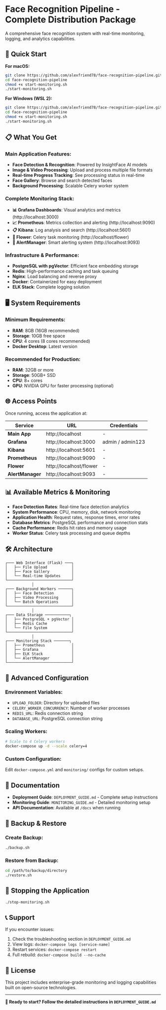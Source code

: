 # Face Recognition Pipeline - Complete Distribution Package

A comprehensive face recognition system with real-time monitoring, logging, and analytics capabilities.

## 🚀 Quick Start

**For macOS:**
```bash
git clone https://github.com/alexfriend78/face-recognition-pipeline.git
cd face-recognition-pipeline
chmod +x start-monitoring.sh
./start-monitoring.sh
```

**For Windows (WSL 2):**
```bash
git clone https://github.com/alexfriend78/face-recognition-pipeline.git
cd face-recognition-pipeline
chmod +x start-monitoring.sh
./start-monitoring.sh
```

## 📋 What You Get

### Main Application Features:
- **Face Detection & Recognition**: Powered by InsightFace AI models
- **Image & Video Processing**: Upload and process multiple file formats
- **Real-time Progress Tracking**: See processing status in real-time
- **Face Gallery**: Browse and search detected faces
- **Background Processing**: Scalable Celery worker system

### Complete Monitoring Stack:
- **📊 Grafana Dashboards**: Visual analytics and metrics (http://localhost:3000)
- **📈 Prometheus**: Metrics collection and alerting (http://localhost:9090)
- **📋 Kibana**: Log analysis and search (http://localhost:5601)
- **🌺 Flower**: Celery task monitoring (http://localhost/flower)
- **🚨 AlertManager**: Smart alerting system (http://localhost:9093)

### Infrastructure & Performance:
- **PostgreSQL with pgVector**: Efficient face embedding storage
- **Redis**: High-performance caching and task queuing
- **Nginx**: Load balancing and reverse proxy
- **Docker**: Containerized for easy deployment
- **ELK Stack**: Complete logging solution

## 🖥️ System Requirements

### Minimum Requirements:
- **RAM**: 8GB (16GB recommended)
- **Storage**: 10GB free space
- **CPU**: 4 cores (8 cores recommended)
- **Docker Desktop**: Latest version

### Recommended for Production:
- **RAM**: 32GB or more
- **Storage**: 50GB+ SSD
- **CPU**: 8+ cores
- **GPU**: NVIDIA GPU for faster processing (optional)

## 🌐 Access Points

Once running, access the application at:

| Service | URL | Credentials |
|---------|-----|-------------|
| **Main App** | http://localhost | - |
| **Grafana** | http://localhost:3000 | admin / admin123 |
| **Kibana** | http://localhost:5601 | - |
| **Prometheus** | http://localhost:9090 | - |
| **Flower** | http://localhost/flower | - |
| **AlertManager** | http://localhost:9093 | - |

## 📊 Available Metrics & Monitoring

- **Face Detection Rates**: Real-time face detection analytics
- **System Performance**: CPU, memory, disk, network monitoring
- **Application Health**: Request rates, response times, error rates
- **Database Metrics**: PostgreSQL performance and connection stats
- **Cache Performance**: Redis hit rates and memory usage
- **Worker Status**: Celery task processing and queue depths

## 🛠️ Architecture

```
┌─── Web Interface (Flask) ───┐
│   ├── File Upload           │
│   ├── Face Gallery          │
│   └── Real-time Updates     │
└─────────────────────────────┘
            │
┌─── Background Workers ──────┐
│   ├── Face Detection        │
│   ├── Video Processing      │
│   └── Batch Operations      │
└─────────────────────────────┘
            │
┌─── Data Storage ───────────┐
│   ├── PostgreSQL + pgVector │
│   ├── Redis Cache           │
│   └── File System           │
└─────────────────────────────┘
            │
┌─── Monitoring Stack ───────┐
│   ├── Prometheus            │
│   ├── Grafana               │
│   ├── ELK Stack             │
│   └── AlertManager          │
└─────────────────────────────┘
```

## 🔧 Advanced Configuration

### Environment Variables:
- `UPLOAD_FOLDER`: Directory for uploaded files
- `CELERY_WORKER_CONCURRENCY`: Number of worker processes
- `REDIS_URL`: Redis connection string
- `DATABASE_URL`: PostgreSQL connection string

### Scaling Workers:
```bash
# Scale to 4 Celery workers
docker-compose up -d --scale celery=4
```

### Custom Configuration:
Edit `docker-compose.yml` and `monitoring/` configs for custom setups.

## 📖 Documentation

- **Deployment Guide**: `DEPLOYMENT_GUIDE.md` - Complete setup instructions
- **Monitoring Guide**: `MONITORING_GUIDE.md` - Detailed monitoring setup
- **API Documentation**: Available at `/docs` when running

## 🔄 Backup & Restore

### Create Backup:
```bash
./backup.sh
```

### Restore from Backup:
```bash
cd /path/to/backup/directory
./restore.sh
```

## 🛑 Stopping the Application

```bash
./stop-monitoring.sh
```

## 📞 Support

If you encounter issues:

1. Check the troubleshooting section in `DEPLOYMENT_GUIDE.md`
2. View logs: `docker-compose logs [service-name]`
3. Restart services: `docker-compose restart`
4. Full rebuild: `docker-compose build --no-cache`

## 📄 License

This project includes enterprise-grade monitoring and logging capabilities built on open-source technologies.

---

**🎯 Ready to start? Follow the detailed instructions in `DEPLOYMENT_GUIDE.md`**
